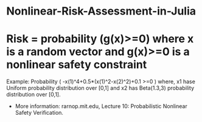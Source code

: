 # Nonlinear-Risk-Assessment-in-Julia

# Risk = probability (g(x)>=0)  where x is a random vector and g(x)>=0 is a nonlinear safety constraint

Example:  Probability ( -x(1)^4+0.5*(x(1)^2-x(2)^2)+0.1 >=0 ) 
where, x1 hase Uniform probability distribution over [0,1] and x2 has Beta(1.3,3) probability distribution over [0,1].

- More information: rarnop.mit.edu, Lecture 10: Probabilistic Nonlinear Safety Verification.




